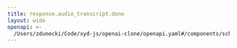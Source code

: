 ```yaml
---
title: response.audio_transcript.done
layout: wide
openapi: >-
  /Users/zdunecki/Code/xyd-js/openai-clone/openapi.yaml#/components/schemas/RealtimeServerEventResponseAudioTranscriptDone
---
```


